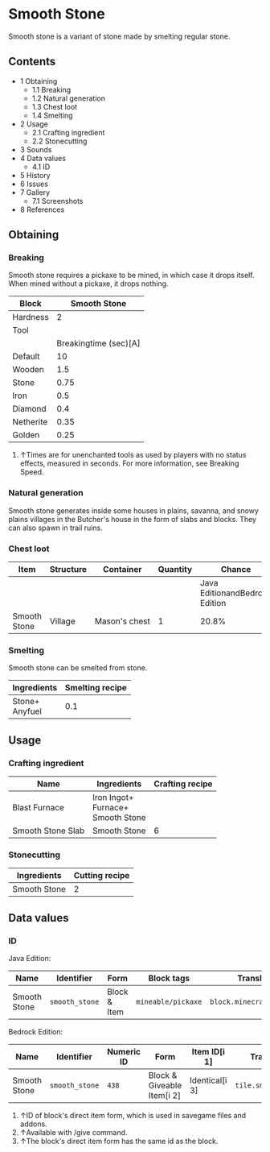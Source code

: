 # Smooth Stone
Smooth stone is a variant of stone made by smelting regular stone.

## Contents
- 1 Obtaining
	- 1.1 Breaking
	- 1.2 Natural generation
	- 1.3 Chest loot
	- 1.4 Smelting
- 2 Usage
	- 2.1 Crafting ingredient
	- 2.2 Stonecutting
- 3 Sounds
- 4 Data values
	- 4.1 ID
- 5 History
- 6 Issues
- 7 Gallery
	- 7.1 Screenshots
- 8 References

## Obtaining
### Breaking
Smooth stone requires a pickaxe to be mined, in which case it drops itself. When mined without a pickaxe, it drops nothing.

| Block     | Smooth Stone          |
|-----------|-----------------------|
| Hardness  | 2                     |
| Tool      |                       |
|           | Breakingtime (sec)[A] |
| Default   | 10                    |
| Wooden    | 1.5                   |
| Stone     | 0.75                  |
| Iron      | 0.5                   |
| Diamond   | 0.4                   |
| Netherite | 0.35                  |
| Golden    | 0.25                  |

1. ↑Times are for unenchanted tools as used by players with no status effects, measured in seconds. For more information, see Breaking Speed.

### Natural generation
Smooth stone generates inside some houses in plains, savanna, and snowy plains villages in the Butcher's house in the form of slabs and blocks. They can also spawn in trail ruins.

### Chest loot
| Item         | Structure | Container     | Quantity | Chance                         |
|--------------|-----------|---------------|----------|--------------------------------|
|              |           |               |          | Java EditionandBedrock Edition |
| Smooth Stone | Village   | Mason's chest | 1        | 20.8%                          |

### Smelting
Smooth stone can be smelted from stone.

| Ingredients        | Smelting recipe |
|--------------------|-----------------|
| Stone+<br/>Anyfuel | 0.1             |

## Usage
### Crafting ingredient
| Name              | Ingredients                               | Crafting recipe |
|-------------------|-------------------------------------------|-----------------|
| Blast Furnace     | Iron Ingot+<br/>Furnace+<br/>Smooth Stone |                 |
| Smooth Stone Slab | Smooth Stone                              | 6               |

### Stonecutting
| Ingredients  | Cutting recipe |
|--------------|----------------|
| Smooth Stone | 2              |

## Data values
### ID
Java Edition:

| Name         | Identifier     | Form         | Block tags         | Translation key                |
|--------------|----------------|--------------|--------------------|--------------------------------|
| Smooth Stone | `smooth_stone` | Block & Item | `mineable/pickaxe` | `block.minecraft.smooth_stone` |

Bedrock Edition:

| Name         | Identifier     | Numeric ID | Form                       | Item ID[i 1]   | Translation key          |
|--------------|----------------|------------|----------------------------|----------------|--------------------------|
| Smooth Stone | `smooth_stone` | `438`      | Block & Giveable Item[i 2] | Identical[i 3] | `tile.smooth_stone.name` |

1. ↑ID of block's direct item form, which is used in savegame files and addons.
2. ↑Available with /give command.
3. ↑The block's direct item form has the same id as the block.

